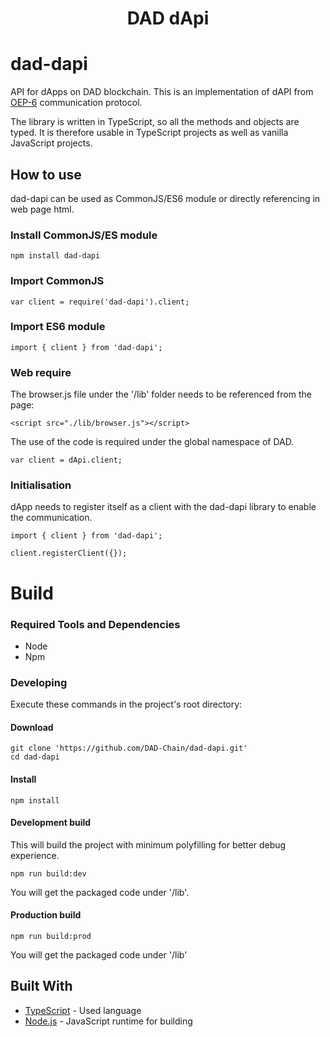 <h1 align="center"> DAD dApi </h1>

# dad-dapi

API for dApps on DAD blockchain. This is an implementation of dAPI from [OEP-6](https://github.com/backslash47/OEPs/blob/oep-dapp-api/OEP-6/OEP-6.mediawiki) communication protocol.

The library is written in TypeScript, so all the methods and objects are typed. It is therefore usable in TypeScript projects as well as vanilla JavaScript projects.

## How to use 
dad-dapi can be used as CommonJS/ES6 module or directly referencing in web page html. 

### Install CommonJS/ES module
```
npm install dad-dapi
```

### Import CommonJS
```
var client = require('dad-dapi').client;
```

### Import ES6 module
```
import { client } from 'dad-dapi';
```

### Web require
The browser.js file under the '/lib' folder needs to be referenced from the page:
```
<script src="./lib/browser.js"></script>
```

The use of the code is required under the global namespace of DAD.
```
var client = dApi.client;
```

### Initialisation
dApp needs to register itself as a client with the dad-dapi library to enable the communication.

```
import { client } from 'dad-dapi';

client.registerClient({});
```

# Build

### Required Tools and Dependencies

* Node
* Npm

### Developing

Execute these commands in the project's root directory:

#### Download
```
git clone 'https://github.com/DAD-Chain/dad-dapi.git'
cd dad-dapi
```

#### Install

```
npm install
```

#### Development build
This will build the project with minimum polyfilling for better debug experience.

````
npm run build:dev
````

You will get the packaged code under '/lib'.

#### Production build 

````
npm run build:prod
````

You will get the packaged code under '/lib'

## Built With

* [TypeScript](https://www.typescriptlang.org/) - Used language
* [Node.js](https://nodejs.org) - JavaScript runtime for building
